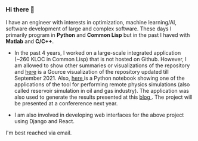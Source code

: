 ### Hi there 👋

I have an engineer with interests in optimization, machine learning/AI, software development of large and complex software. These days I primarily program in **Python** and **Common Lisp** but in the past I haved with **Matlab** and **C/C++**.

- In the past 4 years, I worked on a large-scale integrated application (~260 KLOC in Common Lisp) that is not hosted on Github. However, I am allowed to show other summaries or visualizations of the repository and <a href="https://youtu.be/9MBzpy3MYfs">here</a> is a Gource visualization of the repository updated till September 2021. Also, <a href="https://github.com/jeosol/aiml/blob/main/remote_simulation_analysis.ipynb"> here </a> is a Python notebook showing one of the applications of the tool for performing remote physics simulations (also called reservoir simulation in oil and gas industry). The application was also used to generate the results presented at this <a href="http://onwunalu.com/petroleum/"> blog </a>. The project will be presented at a confererence next year.

- I am also involved in developing web interfaces for the above project using Django and React. 

I'm best reached via email. 

<!--
**jeosol/jeosol** is a ✨ _special_ ✨ repository because its `README.md` (this file) appears on your GitHub profile.

Here are some ideas to get you started:

- 🔭 I’m currently working on ...
- 🌱 I’m currently learning ...
- 👯 I’m looking to collaborate on ...
- 🤔 I’m looking for help with ...
- 💬 Ask me about ...
- 📫 How to reach me: ...
- 😄 Pronouns: ...
- ⚡ Fun fact: ...
-->
